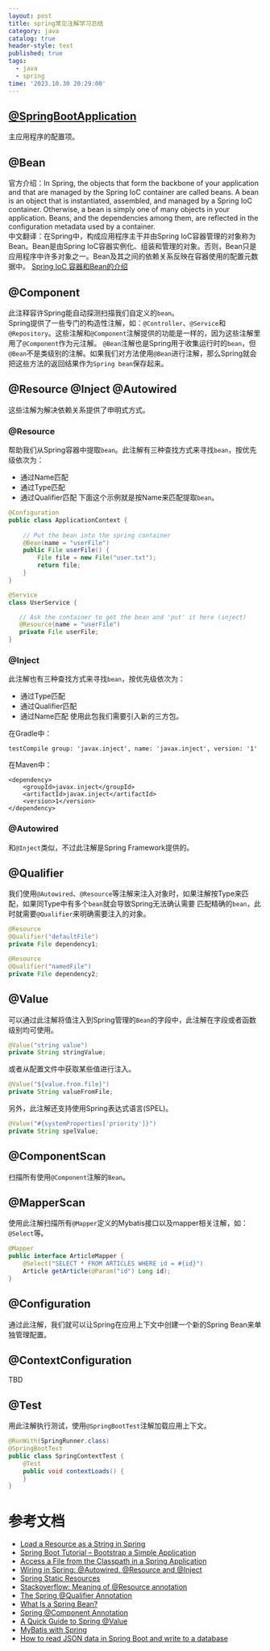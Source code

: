 ```yaml
---
layout: post
title: spring常见注解学习总结
category: java
catalog: true
header-style: text
published: true
tags:
  - java
  - spring
time: '2023.10.30 20:29:00'
---
```

## [@SpringBootApplication](https://docs.spring.io/spring-boot/docs/2.0.x/reference/html/using-boot-using-springbootapplication-annotation.html)
主应用程序的配置项。

## @Bean
官方介绍：In Spring, the objects that form the backbone of your application and that are managed by the Spring IoC container are called beans. A bean is an object that is instantiated, assembled, and managed by a Spring IoC container. Otherwise, a bean is simply one of many objects in your application. Beans, and the dependencies among them, are reflected in the configuration metadata used by a container.  
中文翻译：在Spring中，构成应用程序主干并由Spring IoC容器管理的对象称为Bean。Bean是由Spring IoC容器实例化、组装和管理的对象。否则，Bean只是应用程序中许多对象之一。Bean及其之间的依赖关系反映在容器使用的配置元数据中。
[Spring IoC 容器和Bean的介绍](https://docs.spring.io/spring-framework/reference/core/beans/introduction.html)

## @Component
此注释容许Spring能自动探测扫描我们自定义的`bean`。  
Spring提供了一些专门的构造性注解，如：`@Controller`、`@Service`和`@Repository`。这些注解和`@Component`注解提供的功能是一样的，因为这些注解里用了`@Component`作为元注解。 
`@Bean`注解也是Spring用于收集运行时的`bean`，但`@Bean`不是类级别的注解。如果我们对方法使用`@Bean`进行注解，那么Spring就会把这些方法的返回结果作为`Spring bean`保存起来。

## @Resource @Inject @Autowired
这些注解为解决依赖关系提供了申明式方式。

### @Resource
帮助我们从Spring容器中提取`bean`。此注解有三种查找方式来寻找`bean`，按优先级依次为：
- 通过Name匹配
- 通过Type匹配
- 通过Qualifier匹配
下面这个示例就是按Name来匹配提取`bean`。
```java
@Configuration
public class ApplicationContext {
     
    // Put the bean into the spring container
    @Bean(name = "userFile")
    public File userFile() {
        File file = new File("user.txt");
        return file;
    }
}

@Service
class UserService {

   // Ask the container to get the bean and 'put' it here (inject)
   @Resource(name = "userFile")
   private File userFile;
}
```

### @Inject
此注解也有三种查找方式来寻找`bean`，按优先级依次为：
- 通过Type匹配
- 通过Qualifier匹配
- 通过Name匹配
使用此包我们需要引入新的三方包。   

在Gradle中：
```
testCompile group: 'javax.inject', name: 'javax.inject', version: '1'
```

在Maven中：
```
<dependency>
    <groupId>javax.inject</groupId>
    <artifactId>javax.inject</artifactId>
    <version>1</version>
</dependency>
```

### @Autowired
和`@Inject`类似，不过此注解是Spring Framework提供的。

## @Qualifier
我们使用`@Autowired`、`@Resource`等注解来注入对象时，如果注解按Type来匹配，如果同Type中有多个`bean`就会导致Spring无法确认需要
匹配精确的`bean`，此时就需要`@Qualifier`来明确需要注入的对象。
```java
@Resource
@Qualifier("defaultFile")
private File dependency1;

@Resource
@Qualifier("namedFile")
private File dependency2;
```

## @Value
可以通过此注解将值注入到Spring管理的`Bean`的字段中，此注解在字段或者函数级别均可使用。
```java
@Value("string value")
private String stringValue;
```
或者从配置文件中获取某些值进行注入。
```java
@Value("${value.from.file}")
private String valueFromFile;
```
另外，此注解还支持使用Spring表达式语言(SPEL)。
```java
@Value("#{systemProperties['priority']}")
private String spelValue;
```

## @ComponentScan
扫描所有使用`@Component`注解的`Bean`。

## @MapperScan
使用此注解扫描所有`@Mapper`定义的Mybatis接口以及mapper相关注解，如：`@Select`等。
```java
@Mapper
public interface ArticleMapper {
    @Select("SELECT * FROM ARTICLES WHERE id = #{id}")
    Article getArticle(@Param("id") Long id);
}
```

## @Configuration
通过此注解，我们就可以让Spring在应用上下文中创建一个新的Spring Bean来单独管理配置。

## @ContextConfiguration
TBD

## @Test
用此注解执行测试，使用`@SpringBootTest`注解加载应用上下文。
```java
@RunWith(SpringRunner.class)
@SpringBootTest
public class SpringContextTest {
    @Test
    public void contextLoads() {
    }
}
```

# 参考文档
- [Load a Resource as a String in Spring](https://www.baeldung.com/spring-load-resource-as-string)
- [Spring Boot Tutorial – Bootstrap a Simple Application](https://www.baeldung.com/spring-boot-start)
- [Access a File from the Classpath in a Spring Application](https://www.baeldung.com/spring-classpath-file-access)
- [Wiring in Spring: @Autowired, @Resource and @Inject](https://www.baeldung.com/spring-annotations-resource-inject-autowire)
- [Spring Static Resources](https://github.com/eugenp/tutorials/tree/master/spring-static-resources)
- [Stackoverflow: Meaning of @Resource annotation](https://stackoverflow.com/questions/50419330/meaning-of-resource-annotation)
- [The Spring @Qualifier Annotation](https://www.baeldung.com/spring-qualifier-annotation)
- [What Is a Spring Bean?](https://www.baeldung.com/spring-bean)
- [Spring @Component Annotation](https://www.baeldung.com/spring-component-annotation)
- [A Quick Guide to Spring @Value](https://www.baeldung.com/spring-value-annotation)
- [MyBatis with Spring](https://www.baeldung.com/spring-mybatis)
- [How to read JSON data in Spring Boot and write to a database](https://www.danvega.dev/blog/2017/07/05/read-json-data-spring-boot-write-database)
